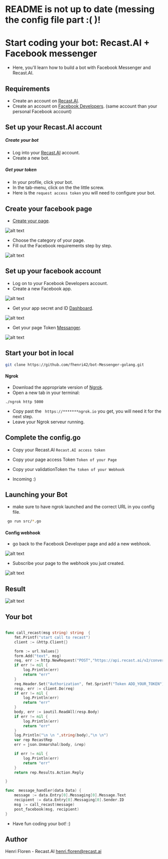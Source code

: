 # README is not up to date (messing the config file part :( )!
# Start coding your bot: Recast.AI + Facebook messenger

* Here, you'll learn how to build a bot with Facebook Messenger and Recast.AI.

## Requirements
* Create an account on [Recast.AI](https://recast.ai/signup).
* Create an account on [Facebook Developers](https://developers.facebook.com/). (same account than your personal Facebook account)

## Set up your Recast.AI account

##### Create your bot

* Log into your [Recast.AI](https://recast.ai/login) account.
* Create a new bot.

##### Get your token

* In your profile, click your bot.
* In the tab-menu, click on the the little screw.
* Here is the `request access token` you will need to configure your bot.

## Create your facebook page
* [Create your page](https://www.facebook.com/pages/create/?ref_type=logout_gear).

 [facebook]: https://raw.githubusercontent.com/RecastAI/bot-messenger/master/ressources/S%C3%A9lection_021.png "Creating you page"

![alt text][facebook]
* Choose the category of your page.
* Fill out the Facebook requirements step by step.

[facebook-set-up]: https://raw.githubusercontent.com/RecastAI/bot-messenger/master/ressources/S%C3%A9lection_022.png "Steup of your page"

![alt text][facebook-set-up]

## Set up your facebook account

* Log on to your Facebook Developers account.
* Create a new Facebook app.

[facebook-first]: https://raw.githubusercontent.com/RecastAI/bot-messenger/master/ressources/S%C3%A9lection_028.png "first page"
![alt text][facebook-first]


* Get your app secret and ID [Dashboard](https://developers.facebook.com/apps/258158857911674/dashboard/).

[facebook-app]: https://raw.githubusercontent.com/RecastAI/bot-messenger/master/ressources/S%C3%A9lection_025.png  "Creating you page"

![alt text][facebook-app]

* Get your page Token [Messanger](https://developers.facebook.com/apps/258158857911674/messenger/).

[facebook-pageToken]: https://raw.githubusercontent.com/RecastAI/bot-messenger/master/ressources/S%C3%A9lection_026.png "Creating you page"

![alt text][facebook-pageToken]

## Start your bot in local
```bash
git clone https://github.com/fhenri42/bot-Messenger-golang.git
```

#### Ngrok

* Download the appropriate version of [Ngrok](https://ngrok.com/download).
* Open a new tab in your terminal:
```
./ngrok http 5000
```
* Copy past the ``` https://*******ngrok.io``` you get, you will need it for the next step.
* Leave your Ngrok serveur running.

## Complete the config.go

* Copy your Recast.AI `Recast.AI access token`
* Copy your page access Token `Token of your Page`
* Copy your validationToken `The token of your Webhook`

* Incoming :)

## Launching your Bot

* make sure to have ngrok launched and the correct URL in you config file.

```bash
 go run src/*.go
```
#### Config webhook

* go back to the Facebook Developer page and add a new webhook.

[webhook]: https://blog.recast.ai/wp-content/uploads/2016/09/S%C3%A9lection_020.png "Webhook page"

![alt text][webhook]
* Subscribe your page to the webhook you just created.

[suscribe]: https://raw.githubusercontent.com/RecastAI/bot-messenger/master/ressources/S%C3%A9lection_024.png "Subscribe page"

![alt text][suscribe]

## Result

[result]: https://raw.githubusercontent.com/RecastAI/bot-messenger/master/ressources/S%C3%A9lection_023.png

![alt text][result]

## Your bot
```go

func call_recast(msg string) string  {
	fmt.Printf("start call to recast")
	client := &http.Client{}

	form := url.Values{}
	form.Add("text", msg)
	req, err := http.NewRequest("POST","https://api.recast.ai/v2/converse" ,strings.NewReader(form.Encode()))
	if err != nil {
		log.Println(err)
		return "err"
	}
	req.Header.Set("Authorization", fmt.Sprintf("Token ADD_YOUR_TOKEN"))
	resp, err := client.Do(req)
	if err != nil {
		log.Println(err)
		return "err"
	}
	body, err := ioutil.ReadAll(resp.Body)
	if err != nil {
		log.Println(err)
		return "err"
	}
	log.Println("\n \n ",string(body),"\n \n")
	var rep RecastRep
	err = json.Unmarshal(body, &rep)

	if err != nil {
		log.Println(err)
		return "err"
	}
	return rep.Results.Action.Reply

}

func  message_handler(data Data) {
	message := data.Entry[0].Messaging[0].Message.Text
	recipient := data.Entry[0].Messaging[0].Sender.ID
	msg := call_recast(message)
	post_facebook(msg, recipient)
}
```
* Have fun coding your bot! :)

## Author

Henri Floren - Recast.AI
henri.floren@recast.ai
